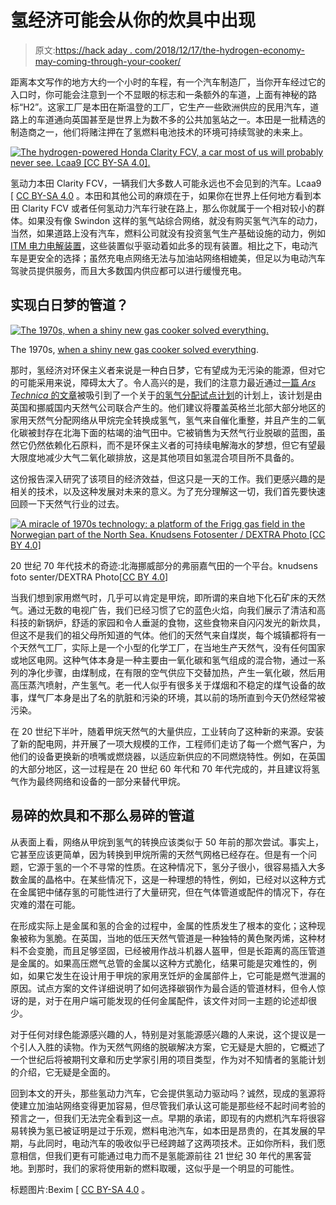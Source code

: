 # 氢经济可能会从你的炊具中出现

> 原文:[https://hack aday . com/2018/12/17/the-hydrogen-economy-may-coming-through-your-cooker/](https://hackaday.com/2018/12/17/the-hydrogen-economy-may-be-coming-through-your-cooker/)

距离本文写作的地方大约一个小时的车程，有一个汽车制造厂，当你开车经过它的入口时，你可能会注意到一个不显眼的标志和一条额外的车道，上面有神秘的路标“H2”。这家工厂是本田在斯温登的工厂，它生产一些欧洲供应的民用汽车，道路上的车道通向英国甚至是世界上为数不多的公共加氢站之一。本田是一批精选的制造商之一，他们将赌注押在了氢燃料电池技术的环境可持续驾驶的未来上。

[![The hydrogen-powered Honda Clarity FCV, a car most of us will probably never see. Lcaa9 [CC BY-SA 4.0].](../Images/43aed7905196363b7874b4ad163f1356.png)](https://hackaday.com/wp-content/uploads/2018/12/1024px-2018_honda_clarity_fuel_cell.jpg) 

氢动力本田 Clarity FCV，一辆我们大多数人可能永远也不会见到的汽车。Lcaa9 [ [CC BY-SA 4.0](https://commons.wikimedia.org/wiki/File:2018_Honda_Clarity_Fuel_Cell.jpg) 。本田和其他公司的麻烦在于，如果你在世界上任何地方看到本田 Clarity FCV 或者任何氢动力汽车行驶在路上，那么你就属于一个相对较小的群体。如果没有像 Swindon 这样的氢气站综合网络，就没有购买氢气汽车的动力，当然，如果道路上没有汽车，燃料公司就没有投资氢气生产基础设施的动力，例如 [ITM 电力电解装置](http://www.itm-power.com/sectors/clean-fuel)，这些装置似乎驱动着如此多的现有装置。相比之下，电动汽车是更安全的选择；虽然充电点网络无法与加油站网络相媲美，但足以为电动汽车驾驶员提供服务，而且大多数国内供应都可以进行缓慢充电。

## 实现白日梦的管道？

[![The 1970s, when a shiny new gas cooker solved everything.](../Images/a6290dfca6bf0ce3310a3baee782171a.png)](https://hackaday.com/wp-content/uploads/2018/12/wonderfuel-gas.jpg)

The 1970s, [when a shiny new gas cooker solved everything](https://www.youtube.com/watch?v=Z79eT4qxuvY).

那时，氢经济对环保主义者来说是一种白日梦，它有望成为无污染的能源，但对它的可能采用来说，障碍太大了。令人高兴的是，我们的注意力最近通过[一篇 *Ars Technica* 的文章](https://arstechnica.com/science/2018/11/natural-gas-distributors-outline-proposal-to-convert-home-heating-to-hydrogen/)被吸引到了一个关于[的氢气分配试点计划](https://northerngasnetworks.co.uk/h21-noe/H21-NoE-23Nov18-v1.0.pdf)的计划上，该计划是由英国和挪威国内天然气公司联合产生的。他们建议将覆盖英格兰北部大部分地区的家用天然气分配网络从甲烷完全转换成氢气，氢气来自催化重整，并且产生的二氧化碳被封存在北海下面的枯竭的油气田中。它被销售为天然气行业脱碳的蓝图，虽然它仍然依赖化石原料，而不是环保主义者的可持续电解海水的梦想，但它有望最大限度地减少大气二氧化碳排放，这是其他项目如氢混合项目所不具备的。

这份报告深入研究了该项目的经济效益，但这只是一天的工作。我们更感兴趣的是相关的技术，以及这种发展对未来的意义。为了充分理解这一切，我们首先要快速回顾一下天然气行业的过去。

[![A miracle of 1970s technology: a platform of the Frigg gas field in the Norwegian part of the North Sea. Knudsens Fotosenter / DEXTRA Photo [CC BY 4.0]](../Images/bfefd01a298d6c9c1b7d7ef0b5def696.png)](https://hackaday.com/wp-content/uploads/2018/12/frigg_dp2_dex_kf_000690.jpg)

20 世纪 70 年代技术的奇迹:北海挪威部分的弗丽嘉气田的一个平台。knudsens foto senter/DEXTRA Photo[[CC BY 4.0](https://commons.wikimedia.org/wiki/File:Frigg_DP2_(DEX_KF_000690).jpg)]

当我们想到家用燃气时，几乎可以肯定是甲烷，即所谓的来自地下化石矿床的天然气。通过无数的电视广告，我们已经习惯了它的蓝色火焰，向我们展示了清洁和高科技的新锅炉，舒适的家园和令人垂涎的食物，这些食物来自闪闪发光的新炊具，但这不是我们的祖父母所知道的气体。他们的天然气来自煤炭，每个城镇都将有一个天然气工厂，实际上是一个小型的化学工厂，在当地生产天然气，没有任何国家或地区电网。这种气体本身是一种主要由一氧化碳和氢气组成的混合物，通过一系列的净化步骤，由煤制成，在有限的空气供应下交替加热，产生一氧化碳，然后用高压蒸汽喷射，产生氢气。老一代人似乎有很多关于煤烟和不稳定的煤气设备的故事，煤气厂本身是出了名的肮脏和污染的环境，其以前的场所直到今天仍然经常被污染。

在 20 世纪下半叶，随着甲烷天然气的大量供应，工业转向了这种新的来源。安装了新的配电网，并开展了一项大规模的工作，工程师们走访了每一个燃气客户，为他们的设备更换新的喷嘴或燃烧器，以适应新供应的不同燃烧特性。例如，在英国的大部分地区，这一过程是在 20 世纪 60 年代和 70 年代完成的，并且建议将氢气作为最终网络和设备的一部分来替代甲烷。

## 易碎的炊具和不那么易碎的管道

从表面上看，网络从甲烷到氢气的转换应该类似于 50 年前的那次尝试。事实上，它甚至应该更简单，因为转换到甲烷所需的天然气网格已经存在。但是有一个问题，它源于氢的一个不寻常的性质。在这种情况下，氢分子很小，很容易插入大多数金属的晶格中。在某些情况下，这是一种理想的特性，例如，已经对以这种方式在金属钯中储存氢的可能性进行了大量研究，但在气体管道或配件的情况下，存在灾难的潜在可能。

在形成实际上是金属和氢的合金的过程中，金属的性质发生了根本的变化；这种现象被称为氢脆。在英国，当地的低压天然气管道是一种独特的黄色聚丙烯，这种材料不会变脆，而且足够坚固，已经被用作战斗机器人盔甲，但是长距离的高压管道是金属的。如果高压燃气总管的金属以这种方式脆化，结果可能是灾难性的，例如，如果它发生在设计用于甲烷的家用烹饪炉的金属部件上，它可能是燃气泄漏的原因。试点方案的文件详细说明了如何选择碳钢作为最合适的管道材料，但令人惊讶的是，对于在用户端可能发现的任何金属配件，该文件对同一主题的论述却很少。

对于任何对绿色能源感兴趣的人，特别是对氢能源感兴趣的人来说，这个提议是一个引人入胜的读物。作为天然气网络的脱碳解决方案，它无疑是大胆的，它概述了一个世纪后将被期刊文章和历史学家引用的项目类型，作为对不知情者的氢能计划的介绍，它无疑是全面的。

回到本文的开头，那些氢动力汽车，它会提供氢动力驱动吗？诚然，现成的氢源将使建立加油站网络变得更加容易，但尽管我们承认这可能是那些经不起时间考验的预言之一，但我们无法完全看到这一点。早期的承诺，即现有的内燃机汽车将很容易转换为氢已被证明是过于乐观，燃料电池汽车，如本田是昂贵的，在其发展的早期，与此同时，电动汽车的吸收似乎已经跨越了这两项技术。正如你所料，我们愿意相信，但我们更有可能通过电力而不是氢能源前往 21 世纪 30 年代的黑客营地。到那时，我们的家将使用新的燃料取暖，这似乎是一个明显的可能性。

标题图片:Bexim [ [CC BY-SA 4.0](https://commons.wikimedia.org/wiki/File:ITM_Power_Hydrogen_station_in_Teddington.jpg) 。